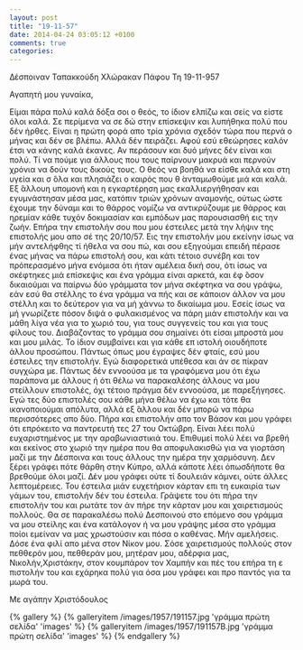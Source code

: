 ```yaml
---
layout: post
title: "19-11-57"
date: 2014-04-24 03:05:12 +0100
comments: true
categories: 
---
```


Δέσποιναν Ταπακκούδη Χλώρακαν Πάφου
Τη 19-11-957

Αγαπητή μου γυναίκα,

Είμαι πάρα πολύ καλά δόξα σοι ο θεός, το ίδιον ελπίζω και σείς να είστε όλοι καλά. Σε περίμενα να σε δώ στην επίσκεψιν και λυπήθηκα πολύ που δέν ήρθες. Είναι η πρώτη φορά απο τρία χρόνια σχεδόν τώρα που περνά ο μήνας και δέν σε βλέπω. Αλλά δέν πειράζει. Αφού εσύ εθεώρησες καλόν έτσι να κάνης καλά έκανες. Αν περάσουν και δυό μήνες δέν είναι και πολύ. Τί να πούμε για άλλους που τους παίρνουν μακρυά και περνούν χρόνια να δούν τους δικούς τους. Ο θεός να βοηθά να είσθε καλά και στη υγεία και σ ́όλα και πλησιάζει ο καιρός που θ ́ανταμωθούμε μιά και καλά. Εξ ́άλλουη υπομονή και η εγκαρτέρηση μας εκαλλιεργήθησαν και εγυμνάστησαν μέσα μας, κατόπιν τριών χρόνων αναμονής, ούτως ώστε έχουμε την δύναμι και το θάρρος νομίζω να αντικρύζουμε με θάρρος και ηρεμίαν κάθε τυχόν δοκιμασίαν και εμπόδων μας παρουσιασθή εις την ζωήν.
Επήρα την επιστολήν σου που μου έστειλες μετά την λήψιν της επιστολής μου απο σέ της 20/10/57. Εις την επιστολήν μου εκείνην ίσως να μήν αντελήφθης τί ήθελα να σου πώ, και σου εξηγούμαι επειδή πέρασε ένας μήνας να πάρω επιστολή σου, και κάτι τέτοιο συνέβη και τον πρόπερασμένο μήνα ενόμισα ότι ήταν αμέλεια δική σου, ότι ίσως να σκέφτηκες μιά επίσκεψις και ένα γράμμα είναι αρκετά, και έφ ́όσον δικαιούμαι να παίρνω δύο γράμματα τον μήνα σκέφτηκα να σου γράψω, εάν εσύ θα στέλλης το ένα γράμμα να πής και σε κάποιον άλλον να μου στέλλη και το δεύτερον για να μή χάννω το δικαίωμα μου. Εσείς ίσως να μή γνωρίζετε πόσον διψά ο φυλακισμένος να πάρη μιάν επιστολήν και να μάθη λίγα νέα για το χωριό του, για τους συγγενείς του και για τους φίλους του. Διαβάζοντας το γράμμα σου σημαίνει ότι είσαι μπροστά μου και μου μιλάς. Το ίδιον συμβαίνει και για κάθε επ ιστολή οιουδήποτε άλλου προσώπου.
Πάντως όπως μου έγραψες δέν φταίς, εσύ μου έστειλες την επιστολήν. Εγώ διαφορετικά υπέθεσα και άν σε πίκραν συγχώρα με. Πάντως δέν εννοούσα με τα γραφόμενα μου ότι έχω παράπονα με άλλους ή ότι θέλω να παρακαλέσης άλλους να μου στείλλουν επιστολές, όχι τέτοιο πράγμα δέν εννοούσα, με παρεξήγησες. Εγώ τες δύο επιστολές σου κάθε μήνα θέλω να έχω και τότε θα ικανοποιούμαι απόλυτα, αλλά εξ ́άλλου και δέν μπορώ να πάρω περισσότερες απο δύο.
Πήρα και επιστολήν απο τον Βάσον και μου γράφει ότι επρόκειτο να παντρευτή τες 27 του Οκτώβρη. Είναι λέει πολύ ευχαριστημένος με την αραβωνιαστικιά του. Επιθυμεί πολύ λέει να βρεθή και εκείνος στο χωριό την ημέρα που θα αποφυλακισθώ για να γιορτάση μαζί με την Δέσποινα και τους άλλους την ημέρα την χαρμόσυνη. Δεν ξέρει γράφει πότε θάρθη στην Κύπρο, αλλά κάποτε λέει όπωσδήποτε θα βρεθούμε όλοι μαζί. Δέν μου γράφει ούτε τί δουλειάν κάμνει, ούτε άλλες λεπτομέρειες. Του έστειλα μιάν ευχετήριον κάρταν επι τη ευκαιρία των γάμων του, επιστολήν δέν του έστειλα. Γράψετε του ότι πήρα την επιστολήν του και ρωτάτε τον άν πήρε την κάρταν μου και χαιρετισμούς πολλούς. Θα σε παρακαλέσω πολύ Δεσποινού στο επόμενο σου γράμμα να μου στείλης και ένα κατάλογον ή να μου γράψης μέσα στο γράμμα ποίοι εμείναν να μας χρωστούσιν και πόσα ο καθένας. Μήν αμελήσεις. Δόσε ένα φιλί απο μένα στον Νίκον μου. Σόσε χαιρετισμούς πολλούς στον πεθθερόν μου, πεθθεράν μου, μητέραν μου, αδέρφια μας, Νικολήν,Χριστάκην, στον κουμπάρον τον Χαμπήν και πές του επήρα τη ε πιστολήν του και εχάρηκα πολύ για όσα μου γράφει και προ παντός για τα μωρά του.

Με αγάπην Χριστόδουλος

{% gallery %}
  {% galleryitem /images/1957/191157.jpg 'γράμμα πρώτη σελίδα' 'images' %}
  {% galleryitem /images/1957/191157B.jpg 'γράμμα πρώτη σελίδα' 'images' %}
{% endgallery %}

